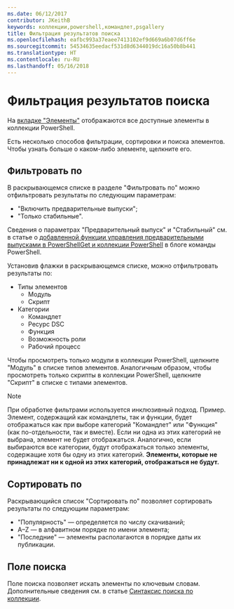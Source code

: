 ```yaml
---
ms.date: 06/12/2017
contributor: JKeithB
keywords: коллекции,powershell,командлет,psgallery
title: Фильтрация результатов поиска
ms.openlocfilehash: eafbc993a37eaee7413102ef9d669a6b07d6ff6e
ms.sourcegitcommit: 54534635eedacf531d8d6344019dc16a50b8b441
ms.translationtype: HT
ms.contentlocale: ru-RU
ms.lasthandoff: 05/16/2018
---
```

# <a name="filtering-search-results"></a>Фильтрация результатов поиска

На [вкладке "Элементы"](https://www.powershellgallery.com/items) отображаются все доступные элементы в коллекции PowerShell.

Есть несколько способов фильтрации, сортировки и поиска элементов.
Чтобы узнать больше о каком-либо элементе, щелкните его.

## <a name="filter-by"></a>Фильтровать по

В раскрывающемся списке в разделе "Фильтровать по" можно отфильтровать результаты по следующим параметрам:
- "Включить предварительные выпуски";
- "Только стабильные".

Сведения о параметрах "Предварительный выпуск" и "Стабильный" см. в статье о [добавленной функции управления предварительными выпусками в PowerShellGet и коллекции PowerShell](https://blogs.msdn.microsoft.com/powershell/2017/12/05/prerelease-versioning-added-to-powershellget-and-powershell-gallery/) в блоге команды PowerShell.

Установив флажки в раскрывающемся списке, можно отфильтровать результаты по:
- Типы элементов
  - Модуль
  - Скрипт
- Категории
  - Командлет
  - Ресурс DSC
  - Функция
  - Возможность роли
  - Рабочий процесс

Чтобы просмотреть только модули в коллекции PowerShell, щелкните "Модуль" в списке типов элементов.
Аналогичным образом, чтобы просмотреть только скрипты в коллекции PowerShell, щелкните "Скрипт" в списке с типами элементов.

> [!NOTE]
> При обработке фильтрами используется инклюзивный подход.
> Пример. Элемент, содержащий как командлеты, так и функции, будет отображаться как при выборе категорий "Командлет" или "Функция" (как по-отдельности, так и вместе).
> Если ни одна из этих категорий не выбрана, элемент не будет отображаться.
> Аналогично, если выбираются все категории, будут отображаться только элементы, содержащие хотя бы одну из этих категорий.
> **Элементы, которые не принадлежат ни к одной из этих категорий, отображаться не будут.**

## <a name="sort-by"></a>Сортировать по

Раскрывающийся список "Сортировать по" позволяет сортировать результаты по следующим параметрам:
- "Популярность" — определяется по числу скачиваний;
- A–Z — в алфавитном порядке по имени элемента;
- "Последние" — элементы располагаются в порядке даты их публикации.

## <a name="search-box"></a>Поле поиска

Поле поиска позволяет искать элементы по ключевым словам.
Дополнительные сведения см. в статье [Синтаксис поиска по коллекции](search-syntax.md).